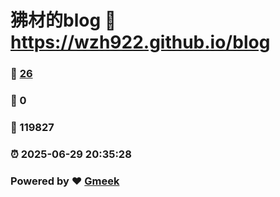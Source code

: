 # 狒材的blog :link: https://wzh922.github.io/blog 
### :page_facing_up: [26](https://wzh922.github.io/blog/tag.html) 
### :speech_balloon: 0 
### :hibiscus: 119827 
### :alarm_clock: 2025-06-29 20:35:28 
### Powered by :heart: [Gmeek](https://github.com/Meekdai/Gmeek)
